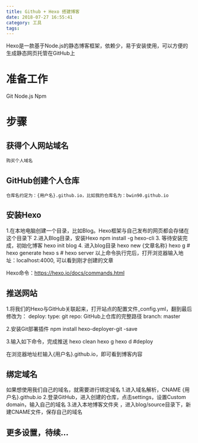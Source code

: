 ```yaml
---
title: Github + Hexo 搭建博客
date: 2018-07-27 16:55:41
category: 工具
tags:
---
```


Hexo是一款基于Node.js的静态博客框架，依赖少，易于安装使用，可以方便的生成静态网页托管在GitHub上

# 准备工作
Git
Node.js
Npm
<!-- more -->
# 步骤
## 获得个人网站域名
    购买个人域名

## GitHub创建个人仓库
    仓库名约定为：{用户名}.github.io，比如我的仓库名为：bwin90.github.io

## 安装Hexo
1.在本地电脑创建一个目录，比如Blog。Hexo框架与自己发布的网页都会存储在这个目录下
2.进入Blog目录，安装Hexo
npm install -g hexo-cli
3. 等待安装完成，初始化博客
hexo init blog
4. 进入blog目录
hexo new {文章名称}
hexo g # hexo generate
hexo s # hexo server
以上命令执行完后，打开浏览器输入地址：localhost:4000, 可以看到刚才创建的文章

Hexo命令：https://hexo.io/docs/commands.html

## 推送网站
1.将我们的Hexo与GitHub关联起来，打开站点的配置文件_config.yml，翻到最后修改为：
deploy: 
type: git
repo: GitHub上仓库的完整路径
branch: master

2.安装Git部署插件
npm install hexo-deployer-git -save

3.输入如下命令，完成推送
hexo clean
hexo g
hexo d #deploy

在浏览器地址栏输入{用户名}.github.io，即可看到博客内容

## 绑定域名
如果想使用我们自己的域名，就需要进行绑定域名
1.进入域名解析，CNAME {用户名}.github.io
2.登录GitHub，进入创建的仓库，点击settings，设置Custom domain，输入自己的域名
3.进入本地博客文件夹 ，进入blog/source目录下，新建CNAME文件，保存自己的域名

## 更多设置，待续...

